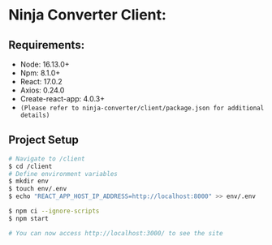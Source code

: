 # Ninja Converter Client:

## Requirements:
- Node: 16.13.0+
- Npm: 8.1.0+
- React: 17.0.2
- Axios: 0.24.0
- Create-react-app: 4.0.3+
- `(Please refer to ninja-converter/client/package.json for additional details)`
## Project Setup

```bash
# Navigate to /client
$ cd /client
# Define environment variables
$ mkdir env
$ touch env/.env
$ echo "REACT_APP_HOST_IP_ADDRESS=http://localhost:8000" >> env/.env

$ npm ci --ignore-scripts
$ npm start

# You can now access http://localhost:3000/ to see the site
```

